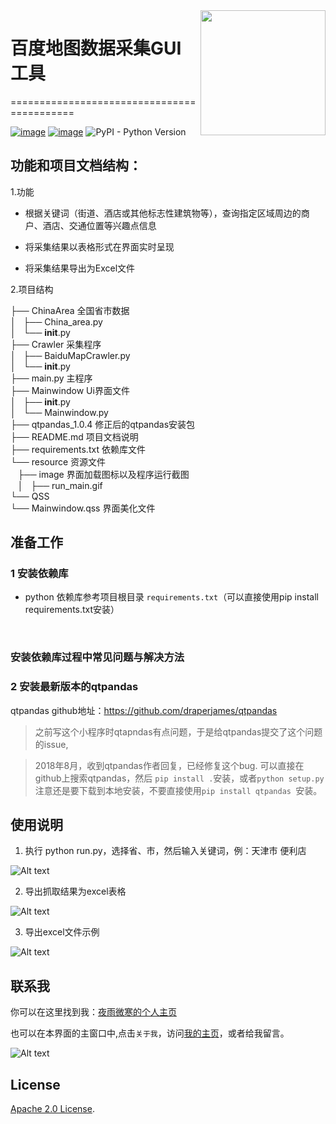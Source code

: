 <img align="right" width="200" height="200" src="https://pic4.zhimg.com/v2-78d1472351272f41d8dd76a6d8a635c7_xll.jpg">

# 百度地图数据采集GUI工具
===========================================

[![image](https://img.shields.io/pypi/v/requests.svg)](https://pypi.org/project/requests/)
[![image](https://img.shields.io/pypi/l/requests.svg)](https://pypi.org/project/requests/)
![PyPI - Python Version](https://img.shields.io/pypi/pyversions/Django.svg)




## 功能和项目文档结构：
1.功能

* 根据关键词（街道、酒店或其他标志性建筑物等），查询指定区域周边的商户、酒店、交通位置等兴趣点信息  

* 将采集结果以表格形式在界面实时呈现

* 将采集结果导出为Excel文件  

2.项目结构
>
├── ChinaArea 全国省市数据  
│   ├── China_area.py  
│   └── __init__.py  
├── Crawler 采集程序  
│   ├── BaiduMapCrawler.py    
│   └── __init__.py  
├── main.py 主程序  
├── Mainwindow Ui界面文件  
│   ├── __init__.py  
│   └── Mainwindow.py  
├── qtpandas_1.0.4 修正后的qtpandas安装包   
├── README.md 项目文档说明  
├── requirements.txt 依赖库文件    
└── resource 资源文件  
    ├── image 界面加载图标以及程序运行截图  
    │   ├── run_main.gif   
    └── QSS  
        └── Mainwindow.qss  界面美化文件
>

## 准备工作

### 1 安装依赖库
* python 依赖库参考项目根目录 `requirements.txt`（可以直接使用pip install requirements.txt安装）

	​	

### 安装依赖库过程中常见问题与解决方法

### 2 安装最新版本的qtpandas 

qtpandas github地址：https://github.com/draperjames/qtpandas

> 之前写这个小程序时qtapndas有点问题，于是给qtpandas提交了这个问题的issue,

> 2018年8月，收到qtpandas作者回复，已经修复这个bug.
可以直接在github上搜索qtpandas，然后 ```pip install .```安装，或者```python setup.py```
> 注意还是要下载到本地安装，不要直接使用`pip install qtpandas `安装。
> 



## 使用说明

1. 执行 python run.py，选择省、市，然后输入关键词，例：天津市 便利店

![Alt text](./resource/image/run_main.gif)  


2. 导出抓取结果为excel表格  


![Alt text](./resource/image/result_output.gif)  


3. 导出excel文件示例

![Alt text](./resource/image/result.png)  



## 联系我

你可以在这里找到我：[夜雨微寒的个人主页](https://xugongli.github.io/about/)

也可以在本界面的主窗口中,点击`关于我`，访问[我的主页](https://xugongli.github.io/about/)，或者给我留言。

![Alt text](./resource/image/about_me.gif)  


## License

[Apache 2.0 License](https://www.apache.org/licenses/LICENSE-2.0.html).
